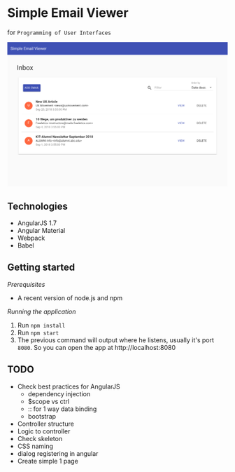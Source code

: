 # Simple Email Viewer
for `Programming of User Interfaces`

![Screenshot](/screenshot.png?raw=true)

## Technologies
- AngularJS 1.7
- Angular Material
- Webpack
- Babel

## Getting started

_Prerequisites_
- A recent version of node.js and npm

_Running the application_
1. Run `npm install`
2. Run `npm start`
3. The previous command will output where he listens, usually it's port `8080`. So you can open the app at http://localhost:8080

## TODO
- Check best practices for AngularJS
  - dependency injection
  - $scope vs ctrl
  - :: for 1 way data binding
  - bootstrap
- Controller structure
- Logic to controller
- Check skeleton
- CSS naming
- dialog registering in angular
- Create simple 1 page